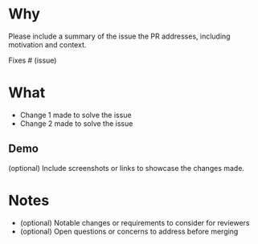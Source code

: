 # Why

Please include a summary of the issue the PR addresses, including motivation and context.

Fixes # (issue)

# What

- Change 1 made to solve the issue
- Change 2 made to solve the issue

## Demo

(optional) Include screenshots or links to showcase the changes made.

# Notes

- (optional) Notable changes or requirements to consider for reviewers
- (optional) Open questions or concerns to address before merging

